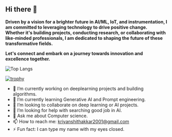 ## Hi there 👋
<B>Driven by a vision for a brighter future in AI/ML, IoT, and instrumentation, I am committed to leveraging technology to drive positive change. Whether it's building projects, conducting research, or collaborating with like-minded professionals, I am dedicated to shaping the future of these transformative fields.

Let's connect and embark on a journey towards innovation and excellence together.</B>

![Top Langs](https://github-readme-stats.vercel.app/api/top-langs/?username=kriyanshi&size_weight=0.5&count_weight=0.5)

[![trophy](https://github-profile-trophy.vercel.app/?username=ryo-ma&theme=onedark)](https://github.com/ryo-ma/github-profile-trophy)


- 🔭 I’m currently working on deeplearning projects and building algorithms.
- 🌱 I’m currently learning Generative AI and Prompt engineering.
- 👯 I’m looking to collaborate on deep learning or AI projects.
- 🤔 I’m looking for help with searching good job in AI.
- 💬 Ask me about Computer science.
- 📫 How to reach me: kriyanshithakkar2001@gmail.com 
- ⚡ Fun fact: I can type my name with my eyes closed.

